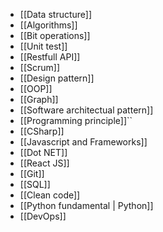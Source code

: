 - [[Data structure]]
- [[Algorithms]]
- [[Bit operations]]
- [[Unit test]]
- [[Restfull API]]
- [[Scrum]]
- [[Design pattern]]
- [[OOP]]
- [[Graph]]
- [[Software architectual pattern]]
- [[Programming principle]]``
- [[CSharp]]
- [[Javascript and Frameworks]]
- [[Dot NET]]
- [[React JS]]
- [[Git]]
- [[SQL]]
- [[Clean code]]
- [[Python fundamental | Python]]
- [[DevOps]]